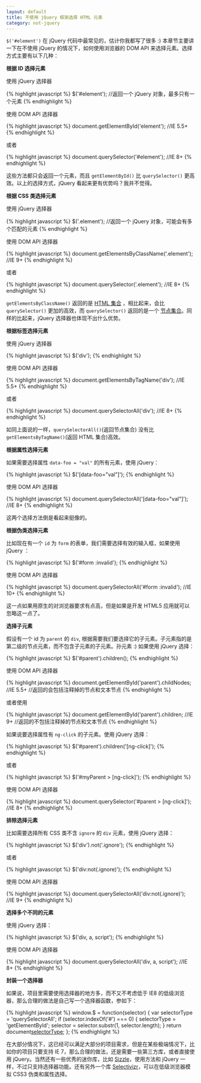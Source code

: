 ```yaml
---
layout: default
title: 不使用 jQuery 框架选择 HTML 元素
category: not-jquery
---
```


`$('#element')` 在 jQuery 代码中最常见的，估计你我都写了很多 :) 本章节主要讲一下在不使用 jQuery 的情况下，如何使用浏览器的 DOM API 来选择元素。选择方式主要有以下几种：

__根据 ID 选择元素__

使用	jQuery 选择器

{% highlight javascript %}
$('#element');
//返回一个 jQuery 对象，最多只有一个元素
{% endhighlight %}

使用 DOM API 选择器

{% highlight javascript %}
document.getElementById('element');
//IE 5.5+
{% endhighlight %}

或者

{% highlight javascript %}
document.querySelector('#element');
//IE 8+
{% endhighlight %}

这些方法都只会返回一个元素，而且  `getElementById()` 比 `querySelector()` 更高效。以上的选择方式，jQuery 看起来更有优势吗？我并不觉得。

__根据 CSS 类选择元素__

使用	jQuery 选择器

{% highlight javascript %}
$('.element');
//返回一个 jQuery 对象，可能会有多个匹配的元素
{% endhighlight %}

使用 DOM API 选择器

{% highlight javascript %}
document.getElementsByClassName('.element');
//IE 9+
{% endhighlight %}

或者

{% highlight javascript %}
document.querySelector('.element');
//IE 8+
{% endhighlight %}

`getElementsByClassName()` 返回的是 <a href="https://developer.mozilla.org/zh-CN/docs/Web/API/HTMLCollection" target="_blank">HTML 集合</a> ，相比起来，会比 `querySelector()` 更加的高效，而 `querySelector()` 返回的是一个 <a href="https://developer.mozilla.org/zh-CN/docs/Web/API/NodeList" target="_blank">节点集合</a>。同样的比起来，jQuery 选择器也体现不出什么优势。

__根据标签选择元素__

使用	jQuery 选择器

{% highlight javascript %}
$('div');
{% endhighlight %}

使用 DOM API 选择器

{% highlight javascript %}
document.getElementsByTagName('div');
//IE 5.5+
{% endhighlight %}

或者

{% highlight javascript %}
document.querySelectorAll('div');
//IE 8+
{% endhighlight %}

如同上面说的一样，`querySelectorAll()`(返回节点集合) 没有比 `getElementsByTagName()`(返回 HTML 集合)高效。

__根据属性选择元素__

如果需要选择属性 `data-foo = "val"` 的所有元素，使用 jQuery：

{% highlight javascript %}
$('[data-foo="val"]');
{% endhighlight %}

使用 DOM API 选择器

{% highlight javascript %}
document.querySelectorAll('[data-foo="val"]');
//IE 8+
{% endhighlight %}

这两个选择方法倒是看起来挺像的。

__根据伪类选择元素__

比如现在有一个 `id` 为 `form` 的表单，我们需要选择有效的输入框，如果使用 jQuery ：

{% highlight javascript %}
$('#form :invalid');
{% endhighlight %}

使用 DOM API 选择器

{% highlight javascript %}
document.querySelectorAll('#form :invalid');
//IE 10+
{% endhighlight %}

这一点如果用原生的对浏览器要求有点高，但是如果是开发 HTML5 应用就可以忽略这一点了。

__选择子元素__

假设有一个 id 为 `parent` 的 `div`, 根据需要我们要选择它的子元素。子元素指的是第二级的节点元素，而不包含子元素的子元素。孙元素 :) 如果使用 jQuery 选择：

{% highlight javascript %}
$('#parent').children();
{% endhighlight %}

使用 DOM API 选择器

{% highlight javascript %}
document.getElementById('parent').childNodes;
//IE 5.5+
//返回的会包括注释掉的节点和文本节点
{% endhighlight %}

或者使用

{% highlight javascript %}
document.getElementById('parent').children;
//IE 9+
//返回的不包括注释掉的节点和文本节点
{% endhighlight %}

如果说要选择属性有 `ng-click` 的子元素。使用 jQuery 选择：

{% highlight javascript %}
$('#parent').children('[ng-click]');
{% endhighlight %}

或者

{% highlight javascript %}
$('#myParent > [ng-click]');
{% endhighlight %}

使用 DOM API 选择器

{% highlight javascript %}
document.querySelector('#parent > [ng-click]');
//IE 8+
{% endhighlight %}

__排除选择元素__

比如需要选择所有 CSS 类不含 `ignore` 的 `div` 元素，使用 jQuery 选择：

{% highlight javascript %}
$('div').not('.ignore');
{% endhighlight %}

或者

{% highlight javascript %}
$('div:not(.ignore)');
{% endhighlight %}

使用 DOM API 选择器

{% highlight javascript %}
document.querySelectorAll('div:not(.ignore)');
//IE 9+
{% endhighlight %}

__选择多个不同的元素__

使用 jQuery 选择：

{% highlight javascript %}
$('div, a, script');
{% endhighlight %}


使用 DOM API 选择器

{% highlight javascript %}
document.querySelectorAll('div, a, script');
//IE 8+
{% endhighlight %}

__封装一个选择器__

如果说，项目里需要使用选择器的地方多，而不又不考虑低于 IE8 的低级浏览器，那么合理的做法是自己写一个选择器函数，参如下：

{% highlight javascript %}
window.$ = function(selector) {
    var selectorType = 'querySelectorAll';
    if (selector.indexOf('#') === 0) {
        selectorType = 'getElementById';
        selector = selector.substr(1, selector.length);
    }
    return document[selectorType](selector);
};
{% endhighlight %}

在大部分情况下，这已经可以满足大部分的项目需求，但是在某些极端情况下，比如你的项目只要支持 IE 7，那么合理的做法，还是需要一些第三方库，或者直接使用 jQuery。当然还有一些优秀的迷你库，比如 <a href="http://sizzlejs.com/" target="_blank">Sizzle</a>，使用方法和 jQuery 一样，不过只支持选择器功能。还有另外一个库 <a href="http://selectivizr.com/" target="_blank">Selectivizr</a>，可以在低级浏览器模拟 CSS3 伪类和属性选择。
